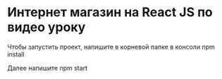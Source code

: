# Интернет магазин на React JS по видео уроку

Чтобы запустить проект, напишите в корневой папке в консоли 
npm install

Далее напишите npm start
